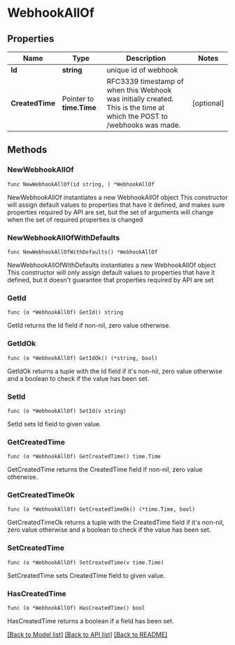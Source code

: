 # WebhookAllOf

## Properties

Name | Type | Description | Notes
------------ | ------------- | ------------- | -------------
**Id** | **string** | unique id of webhook | 
**CreatedTime** | Pointer to **time.Time** | RFC3339  timestamp of when this Webhook was initially created. This is the time at which the POST to /webhooks was made.  | [optional] 

## Methods

### NewWebhookAllOf

`func NewWebhookAllOf(id string, ) *WebhookAllOf`

NewWebhookAllOf instantiates a new WebhookAllOf object
This constructor will assign default values to properties that have it defined,
and makes sure properties required by API are set, but the set of arguments
will change when the set of required properties is changed

### NewWebhookAllOfWithDefaults

`func NewWebhookAllOfWithDefaults() *WebhookAllOf`

NewWebhookAllOfWithDefaults instantiates a new WebhookAllOf object
This constructor will only assign default values to properties that have it defined,
but it doesn't guarantee that properties required by API are set

### GetId

`func (o *WebhookAllOf) GetId() string`

GetId returns the Id field if non-nil, zero value otherwise.

### GetIdOk

`func (o *WebhookAllOf) GetIdOk() (*string, bool)`

GetIdOk returns a tuple with the Id field if it's non-nil, zero value otherwise
and a boolean to check if the value has been set.

### SetId

`func (o *WebhookAllOf) SetId(v string)`

SetId sets Id field to given value.


### GetCreatedTime

`func (o *WebhookAllOf) GetCreatedTime() time.Time`

GetCreatedTime returns the CreatedTime field if non-nil, zero value otherwise.

### GetCreatedTimeOk

`func (o *WebhookAllOf) GetCreatedTimeOk() (*time.Time, bool)`

GetCreatedTimeOk returns a tuple with the CreatedTime field if it's non-nil, zero value otherwise
and a boolean to check if the value has been set.

### SetCreatedTime

`func (o *WebhookAllOf) SetCreatedTime(v time.Time)`

SetCreatedTime sets CreatedTime field to given value.

### HasCreatedTime

`func (o *WebhookAllOf) HasCreatedTime() bool`

HasCreatedTime returns a boolean if a field has been set.


[[Back to Model list]](../README.md#documentation-for-models) [[Back to API list]](../README.md#documentation-for-api-endpoints) [[Back to README]](../README.md)



